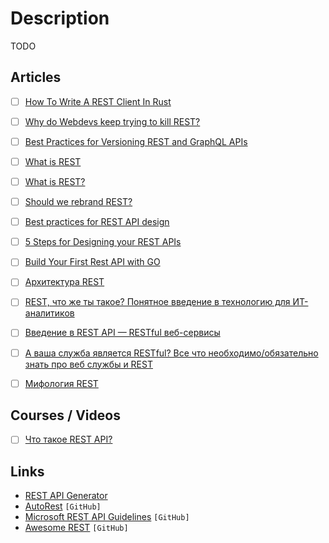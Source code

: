 # Description

TODO


## Articles

- [ ] [How To Write A REST Client In Rust](https://www.lpalmieri.com/posts/how-to-write-a-rest-client-in-rust-with-reqwest-and-wiremock/)
- [ ] [Why do Webdevs keep trying to kill REST?](https://www.swyx.io/client-server-battle/)
- [ ] [Best Practices for Versioning REST and GraphQL APIs](https://www.moesif.com/blog/technical/api-design/Best-Practices-for-Versioning-REST-and-GraphQL-APIs/)
- [ ] [What is REST](https://restfulapi.net/)
- [ ] [What is REST?](https://www.crudful.com/guides/what-is-rest)
- [ ] [Should we rebrand REST?](https://kieranpotts.com/rebranding-rest/)
- [ ] [Best practices for REST API design](https://stackoverflow.blog/2020/03/02/best-practices-for-rest-api-design/)
- [ ] [5 Steps for Designing your REST APIs](https://www.wutsi.com/read/246/5-steps-for-designing-your-rest-apis)
- [ ] [Build Your First Rest API with GO](https://dev.to/moficodes/build-your-first-rest-api-with-go-2gcj)
- [ ] [Архитектура REST](https://habr.com/ru/post/38730/)
- [ ] [REST, что же ты такое? Понятное введение в технологию для ИТ-аналитиков](https://habr.com/ru/post/590679/)
- [ ] [Введение в REST API — RESTful веб-сервисы](https://habr.com/ru/post/483202/)
- [ ] [А ваша служба является RESTful? Все что необходимо/обязательно знать про веб службы и REST](https://habr.com/ru/post/319984/)
- [ ] [Мифология REST](https://habr.com/ru/post/560590/)


## Courses / Videos

- [ ] [Что такое REST API?](https://youtu.be/lsMQRaeKNDk)


## Links

- [REST API Generator](https://retool.com/api-generator/)
- [AutoRest](https://github.com/Azure/autorest) `[GitHub]`
- [Microsoft REST API Guidelines](https://github.com/Microsoft/api-guidelines/blob/master/Guidelines.md) `[GitHub]`
- [Awesome REST](https://github.com/marmelab/awesome-rest) `[GitHub]`
